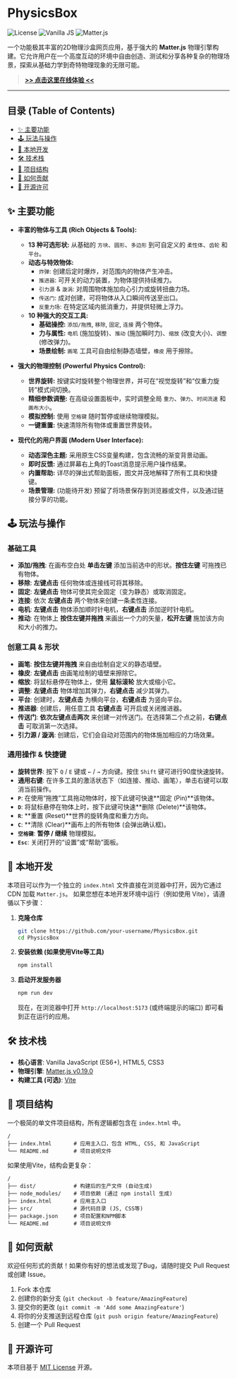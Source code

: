# PhysicsBox

![License](https://img.shields.io/badge/license-MIT-blue.svg)
![Vanilla JS](https://img.shields.io/badge/JavaScript-ES6+-yellow)
![Matter.js](https://img.shields.io/badge/Matter.js-0.19.0-orange)

一个功能极其丰富的2D物理沙盒网页应用，基于强大的 **Matter.js** 物理引擎构建。它允许用户在一个高度互动的环境中自由创造、测试和分享各种复杂的物理场景，探索从基础力学到奇特物理现象的无限可能。

> **[>> 点击这里在线体验 <<](https://physics-box.vercel.app/)**

---

## 目录 (Table of Contents)

*   [✨ 主要功能](#-主要功能)
*   [🕹️ 玩法与操作](#️-玩法与操作)
*   [🚀 本地开发](#-本地开发)
*   [🛠️ 技术栈](#️-技术栈)
*   [📂 项目结构](#-项目结构)
*   [🤝 如何贡献](#-如何贡献)
*   [📄 开源许可](#-开源许可)

## ✨ 主要功能

*   **丰富的物体与工具 (Rich Objects & Tools):**
    *   **13 种可选形状:** 从基础的 `方块`、`圆形`、`多边形` 到可自定义的 `柔性体`、`齿轮` 和 `平台`。
    *   **动态与特效物体:**
        *   `炸弹`: 创建后定时爆炸，对范围内的物体产生冲击。
        *   `推进器`: 可开关的动力装置，为物体提供持续推力。
        *   `引力源` & `漩涡`: 对周围物体施加向心引力或旋转扭曲力场。
        *   `传送门`: 成对创建，可将物体从入口瞬间传送至出口。
        *   `反重力场`: 在特定区域内抵消重力，并提供轻微上浮力。
    *   **10 种强大的交互工具:**
        *   **基础操控:** `添加/拖拽`, `移除`, `固定`, `连接` 两个物体。
        *   **力与属性:** `电机` (施加旋转)、`推动` (施加瞬时力)、`缩放` (改变大小)、`调整` (修改弹力)。
        *   **场景绘制:** `画笔` 工具可自由绘制静态墙壁，`橡皮` 用于擦除。

*   **强大的物理控制 (Powerful Physics Control):**
    *   **世界旋转:** 按键实时旋转整个物理世界，并可在“视觉旋转”和“仅重力旋转”模式间切换。
    *   **精细参数调整:** 在高级设置面板中，实时调整全局 `重力`、`弹力`、`时间流速` 和 `画布大小`。
    *   **模拟控制:** 使用 `空格键` 随时暂停或继续物理模拟。
    *   **一键重置:** 快速清除所有物体或重置世界旋转。

*   **现代化的用户界面 (Modern User Interface):**
    *   **动态深色主题:** 采用原生CSS变量构建，包含流畅的渐变背景动画。
    *   **即时反馈:** 通过屏幕右上角的Toast消息提示用户操作结果。
    *   **内置帮助:** 详尽的弹出式帮助面板，图文并茂地解释了所有工具和快捷键。
    *   **场景管理:** (功能待开发) 预留了将场景保存到浏览器或文件，以及通过链接分享的功能。

## 🕹️ 玩法与操作

### 基础工具

*   **添加/拖拽**: 在画布空白处 **单击左键** 添加当前选中的形状。**按住左键** 可拖拽已有物体。
*   **移除**: **左键点击** 任何物体或连接线可将其移除。
*   **固定**: **左键点击** 物体可使其完全固定（变为静态）或取消固定。
*   **连接**: 依次 **左键点击** 两个物体来创建一条柔性连接。
*   **电机**: **左键点击** 物体添加顺时针电机，**右键点击** 添加逆时针电机。
*   **推动**: 在物体上 **按住左键并拖拽** 来画出一个力的矢量，**松开左键** 施加该方向和大小的推力。

### 创意工具 & 形状

*   **画笔**: **按住左键并拖拽** 来自由绘制自定义的静态墙壁。
*   **橡皮**: **左键点击** 由画笔绘制的墙壁来擦除它。
*   **缩放**: 将鼠标悬停在物体上，使用 **鼠标滚轮** 放大或缩小它。
*   **调整**: **左键点击** 物体增加其弹力，**右键点击** 减少其弹力。
*   **平台**: 创建时，**左键点击** 为横向平台，**右键点击** 为竖向平台。
*   **推进器**: 创建后，用任意工具 **右键点击** 可开启或关闭推进器。
*   **传送门**: **依次左键点击两次** 来创建一对传送门。在选择第二个点之前，**右键点击** 可取消第一次选择。
*   **引力源 / 漩涡**: 创建后，它们会自动对范围内的物体施加相应的力场效果。

### 通用操作 & 快捷键

*   **旋转世界**: 按下 `Q` / `E` 键或 `←` / `→` 方向键。按住 `Shift` 键可进行90度快速旋转。
*   **通用右键**: 在许多工具的激活状态下（如连接、推动、画笔），单击右键可以取消当前操作。
*   **`P`**: 在使用“拖拽”工具拖动物体时，按下此键可快速**固定 (Pin)**该物体。
*   **`D`**: 将鼠标悬停在物体上时，按下此键可快速**删除 (Delete)**该物体。
*   **`R`**: **重置 (Reset)**世界的旋转角度和重力方向。
*   **`C`**: **清除 (Clear)**画布上的所有物体 (会弹出确认框)。
*   **`空格键`**: **暂停 / 继续** 物理模拟。
*   **`Esc`**: 关闭打开的“设置”或“帮助”面板。

## 🚀 本地开发

本项目可以作为一个独立的 `index.html` 文件直接在浏览器中打开，因为它通过 CDN 加载 `Matter.js`。
如果您想在本地开发环境中运行（例如使用 Vite），请遵循以下步骤：

1.  **克隆仓库**
    ```bash
    git clone https://github.com/your-username/PhysicsBox.git
    cd PhysicsBox
    ```

2.  **安装依赖 (如果使用Vite等工具)**
    ```bash
    npm install
    ```

3.  **启动开发服务器**
    ```bash
    npm run dev
    ```
    现在，在浏览器中打开 `http://localhost:5173` (或终端提示的端口) 即可看到正在运行的应用。

## 🛠️ 技术栈

*   **核心语言**: Vanilla JavaScript (ES6+), HTML5, CSS3
*   **物理引擎**: [Matter.js v0.19.0](https://brm.io/matter-js/)
*   **构建工具 (可选)**: [Vite](https://vitejs.dev/)

## 📂 项目结构

一个极简的单文件项目结构，所有逻辑都包含在 `index.html` 中。

```
/
├── index.html       # 应用主入口，包含 HTML, CSS, 和 JavaScript
└── README.md        # 项目说明文件
```
如果使用Vite，结构会更复杂：
```
/
├── dist/            # 构建后的生产文件 (自动生成)
├── node_modules/    # 项目依赖 (通过 npm install 生成)
├── index.html       # 应用主入口
├── src/             # 源代码目录 (JS, CSS等)
├── package.json     # 项目配置和NPM脚本
└── README.md        # 项目说明文件
```

## 🤝 如何贡献

欢迎任何形式的贡献！如果你有好的想法或发现了Bug，请随时提交 Pull Request 或创建 Issue。

1.  Fork 本仓库
2.  创建你的新分支 (`git checkout -b feature/AmazingFeature`)
3.  提交你的更改 (`git commit -m 'Add some AmazingFeature'`)
4.  将你的分支推送到远程仓库 (`git push origin feature/AmazingFeature`)
5.  创建一个 Pull Request

## 📄 开源许可

本项目基于 [MIT License](LICENSE) 开源。